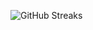 ![GitHub Streaks](https://github-streaks-mqc9.onrender.com/streak/happilli/image?theme=midnight&cache_bust=1743058500&lang=ja)
